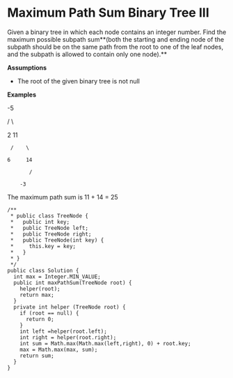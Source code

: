 # Maximum Path Sum Binary Tree III

Given a binary tree in which each node contains an integer number. Find the maximum possible subpath sum**\(both the starting and ending node of the subpath should be on the same path from the root to one of the leaf nodes, and the subpath is allowed to contain only one node\).**

**Assumptions**

* The root of the given binary tree is not null

**Examples**

   -5

  /    \

2      11

     /    \

    6     14

           /

        -3

The maximum path sum is 11 + 14 = 25

```text
/**
 * public class TreeNode {
 *   public int key;
 *   public TreeNode left;
 *   public TreeNode right;
 *   public TreeNode(int key) {
 *     this.key = key;
 *   }
 * }
 */
public class Solution {
  int max = Integer.MIN_VALUE;
  public int maxPathSum(TreeNode root) {
    helper(root);
    return max;
  }
  private int helper (TreeNode root) {
    if (root == null) {
      return 0;
    }
    int left =helper(root.left);
    int right = helper(root.right);
    int sum = Math.max(Math.max(left,right), 0) + root.key;
    max = Math.max(max, sum);
    return sum;
  }
}
```



